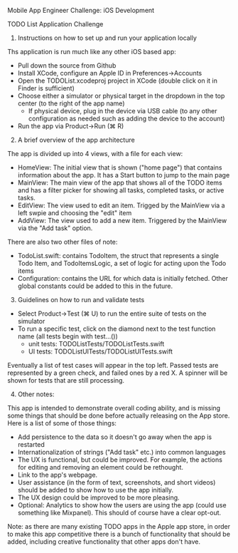 
Mobile App Engineer Challenge: iOS Development

TODO List Application Challenge


1) Instructions on how to set up and run your application locally

Ths application is run much like any other iOS based app:
- Pull down the source from Github
- Install XCode, configure an Apple ID in Preferences->Accounts
- Open the TODOList.xcodeproj project in XCode (double click on it in Finder is sufficient)
- Choose either a simulator or physical target in the dropdown in the top center (to the right of the app name)
  - If physical device, plug in the device via USB cable (to any other configuration as needed such as adding the device to the account)
- Run the app via Product->Run (⌘ R)


2) A brief overview of the app architecture

The app is divided up into 4 views, with a file for each view:
- HomeView: The initial view that is shown ("home page") that contains information about the app. It has a Start button to jump to the main page
- MainView: The main view of the app that shows all of the TODO items and has a filter picker for showing all tasks, completed tasks, or active tasks. 
- EditView: The view used to edit an item. Trigged by the MainView via a left swpie and choosing the "edit" item
- AddView: The view used to add a new item. Triggered by the MainView via the "Add task" option.

There are also two other files of note:

- TodoList.swift: contains TodoItem, the struct that represents a single Todo Item, and TodoItemsLogic, a set of logic for acting upon the Todo items
- Configuration: contains the URL for which data is initially fetched. Other global constants could be added to this in the future.
 
3) Guidelines on how to run and validate tests

- Select Product->Test (⌘ U) to run the entire suite of tests on the simulator
- To run a specific test, click on the diamond next to the test function name (all tests begin with test...())
  - unit tests: TODOListTests/TODOListTests.swift
  - UI tests: TODOListUITests/TODOListUITests.swift
  
Eventually a list of test cases will appear in the top left. Passed tests are represented by a green check, and failed ones by a red X. A spinner will be shown for tests that are still processing.


4) Other notes:

This app is intended to demonstrate overall coding ability, and is missing some things that should be done before actually releasing on the App store. Here is a list of some of those things:

- Add persistence to the data so it doesn't go away when the app is restarted
- Internationalization of strings ("Add task" etc.) into common languages
- The UX is functional, but could be improved. For example, the actions for editing and removing an element could be rethought.
- Link to the app's webpage.
- User assistance (in the form of text, screenshots, and short videos) should be added to show how to use the app initially.
- The UX design could be improved to be more pleasing.
- Optional: Analytics to show how the users are using the app (could use something like Mixpanel). This should of course have a clear opt-out.

Note: as there are many existing TODO apps in the Apple app store, in order to make this app competitive there is a bunch of functionality that should be added, including creative functionality that other apps don't have.

